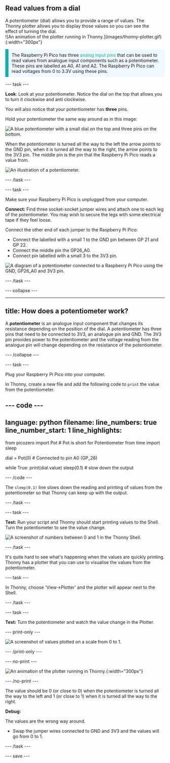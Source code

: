 ## Read values from a dial

<div style="display: flex; flex-wrap: wrap">
<div style="flex-basis: 200px; flex-grow: 1; margin-right: 15px;">
A potentiometer (dial) allows you to provide a range of values. The Thonny plotter allows you to display those values so you can see the effect of turning the dial.
</div>
<div>
![An animation of the plotter running in Thonny.](images/thonny-plotter.gif){:width="300px"}
</div>
</div>

<p style="border-left: solid; border-width:10px; border-color: #0faeb0; background-color: aliceblue; padding: 10px;">
The Raspberry Pi Pico has three <span style="color: #0faeb0">analog input pins</span> that can be used to read values from analogue input components such as a potentiometer. These pins are labelled as A0, A1 and A2. The Raspberry Pi Pico can read voltages from 0 to 3.3V using these pins.</p>

--- task ---

**Look**: Look at your potentiometer. Notice the dial on the top that allows you to turn it clockwise and anti clockwise.

You will also notice that your potentiometer has **three** pins. 

Hold your potentiometer the same way around as in this image: 

![A blue potentiometer with a small dial on the top and three pins on the bottom.](images/potentiometer.jpg)

When the potentiometer is turned all the way to the left the arrow points to the GND pin, when it is turned all the way to the right, the arrow points to the 3V3 pin. The middle pin is the pin that the Raspberry Pi Pico reads a value from. 

![An illustration of a potentiometer.](images/potentiometer-illustration.png)

--- /task ---

--- task ---

Make sure your Raspberry Pi Pico is unplugged from your computer. 

**Connect:** Find three socket-socket jumper wires and attach one to each leg of the potentiometer. You may wish to secure the legs with some electrical tape if they feel loose. 

Connect the other end of each jumper to the Raspberry Pi Pico:
+ Connect the labelled with a small 1 to the GND pin between GP 21 and GP 22.
+ Connect the middle pin the GP26_A0.
+ Connect pin labelled with a small 3 to the 3V3 pin.

![A diagram of a potentiometer connected to a Raspberry Pi Pico using the GND, GP26_A0 and 3V3 pin.](images/pot-diagram.png)

--- /task ---

--- collapse ---

---
title: How does a potentiometer work?
---

A **potentiometer** is an analogue input component that changes its resistance depending on the position of the dial. A potentiometer has three pins that need to be connected to 3V3, an analogue pin and GND. The 3V3 pin provides power to the potentiometer and the voltage reading from the analogue pin will change depending on the resistance of the potentiometer. 

--- /collapse ---

--- task ---

Plug your Raspberry Pi Pico into your computer. 

In Thonny, create a new file and add the following code to `print` the value from the potentiometer. 

--- code ---
---
language: python
filename: 
line_numbers: true
line_number_start: 1
line_highlights: 
---
from picozero import Pot # Pot is short for Potentiometer
from time import sleep

dial = Pot(0) # Connected to pin A0 (GP_26)

while True:
    print(dial.value)
    sleep(0.1) # slow down the output

--- /code ---

The `sleep(0.1)` line slows down the reading and printing of values from the potentiometer so that Thonny can keep up with the output. 

--- /task ---

--- task ---

**Test:** Run your script and Thonny should start printing values to the Shell. Turn the potentiometer to see the value change. 

![A screenshot of numbers between 0 and 1 in the Thonny Shell.](images/potentiometer-shell.png) 

--- /task ---

It's quite hard to see what's happening when the values are quickly printing. Thonny has a plotter that you can use to visualise the values from the potentiometer. 

--- task ---

In Thonny, choose 'View->Plotter' and the plotter will appear next to the Shell.

--- /task ---

--- task ---

**Test:** Turn the potentiometer and watch the value change in the Plotter. 

--- print-only ---

![A screenshot of values plotted on a scale from 0 to 1.](images/thonny-plotter.png) 

--- /print-only ---

--- no-print ---

![An animation of the plotter running in Thonny.](images/thonny-plotter.gif){:width="300px"}

--- /no-print ---

The value should be 0 (or close to 0) when the potentiometer is turned all the way to the left and 1 (or close to 1) when it is turned all the way to the right.

**Debug:**

The values are the wrong way around.
+ Swap the jumper wires connected to GND and 3V3 and the values will go from 0 to 1. 

--- /task ---


--- save ---
